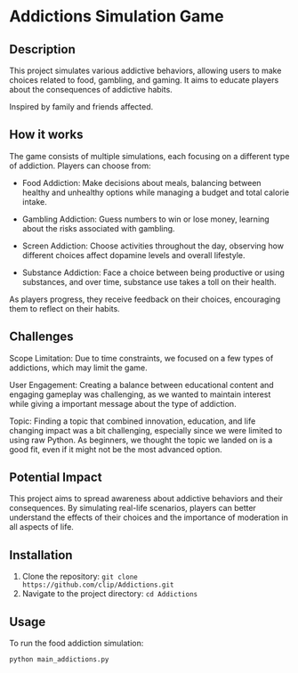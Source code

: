 # Addictions Simulation Game

## Description
This project simulates various addictive behaviors, allowing users to make choices related to food, gambling, and gaming. It aims to educate players about the consequences of addictive habits.



Inspired by family and friends affected.
## How it works

The game consists of multiple simulations, each focusing on a different type of addiction. Players can choose from:

* Food Addiction: Make decisions about meals, balancing between healthy and unhealthy options while managing a budget and total calorie intake.

* Gambling Addiction: Guess numbers to win or lose money, learning about the risks associated with gambling.

* Screen Addiction: Choose activities throughout the day, observing how different choices affect dopamine levels and overall lifestyle.

* Substance Addiction: Face a choice between being productive or using substances, and over time, substance use takes a toll on their health.

As players progress, they receive feedback on their choices, encouraging them to reflect on their habits.

## Challenges 
Scope Limitation: Due to time constraints, we focused on a few types of addictions, which may limit the game.

User Engagement: Creating a balance between educational content and engaging gameplay was challenging, as we wanted to maintain interest while giving a important message about the type of addiction.

Topic: Finding a topic that combined innovation, education, and life changing impact was a bit challenging, especially since we were limited to using raw Python. As beginners, we thought the topic we landed on is a good fit, even if it might not be the most advanced option.

## Potential Impact
This project aims to spread awareness about addictive behaviors and their consequences. By simulating real-life scenarios, players can better understand the effects of their choices and the importance of moderation in all aspects of life.

## Installation
1. Clone the repository: `git clone https://github.com/clip/Addictions.git`
2. Navigate to the project directory: `cd Addictions`

## Usage
To run the food addiction simulation:
```bash
python main_addictions.py
